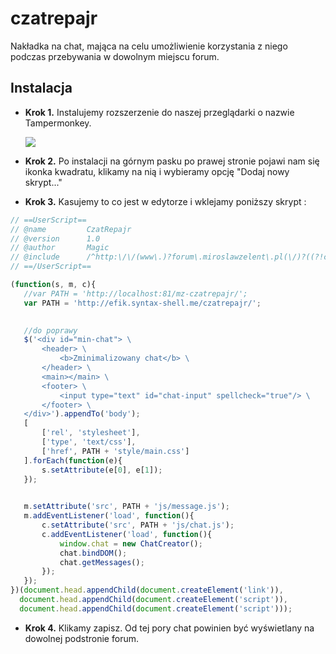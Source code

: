 # czatrepajr

Nakładka na chat, mająca na celu umożliwienie korzystania z niego podczas przebywania w dowolnym miejscu forum.

## Instalacja
 - **Krok 1.** Instalujemy rozszerzenie do naszej przeglądarki o nazwie Tampermonkey.</br>

    ![](http://i.imgur.com/NLSSO3B.png)
 - **Krok 2.** Po instalacji na górnym pasku po prawej stronie pojawi nam się ikonka kwadratu, klikamy na nią i wybieramy opcję "Dodaj nowy skrypt..."

 - **Krok 3.** Kasujemy to co jest w edytorze i wklejamy poniższy skrypt :
 ```js
// ==UserScript==
// @name         CzatRepajr
// @version      1.0
// @author       Magic
// @include      /^http:\/\/(www\.)?forum\.miroslawzelent\.pl(\/)?((?!chat).)*$/
// ==/UserScript==

(function(s, m, c){
    //var PATH = 'http://localhost:81/mz-czatrepajr/';
    var PATH = 'http://efik.syntax-shell.me/czatrepajr/';
    

    //do poprawy
    $('<div id="min-chat"> \
        <header> \
            <b>Zminimalizowany chat</b> \
        </header> \
        <main></main> \
        <footer> \
            <input type="text" id="chat-input" spellcheck="true"/> \
        </footer> \
    </div>').appendTo('body');
    [
        ['rel', 'stylesheet'],
        ['type', 'text/css'],
        ['href', PATH + 'style/main.css']
    ].forEach(function(e){
        s.setAttribute(e[0], e[1]);
    });
    

    m.setAttribute('src', PATH + 'js/message.js');
    m.addEventListener('load', function(){
        c.setAttribute('src', PATH + 'js/chat.js');
        c.addEventListener('load', function(){
            window.chat = new ChatCreator();
            chat.bindDOM();
            chat.getMessages();
        });
    });
})(document.head.appendChild(document.createElement('link')), 
   document.head.appendChild(document.createElement('script')),
   document.head.appendChild(document.createElement('script')));
 ```
 - **Krok 4.** Klikamy zapisz. Od tej pory chat powinien być wyświetlany na dowolnej podstronie forum.
